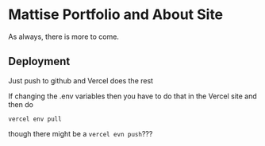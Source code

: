 # Mattise Portfolio and About Site

As always, there is more to come.

## Deployment

Just push to github and Vercel does the rest

If changing the .env variables then you have to do that in the Vercel site and then do 
```
vercel env pull
```
though there might be a ```vercel evn push```???





